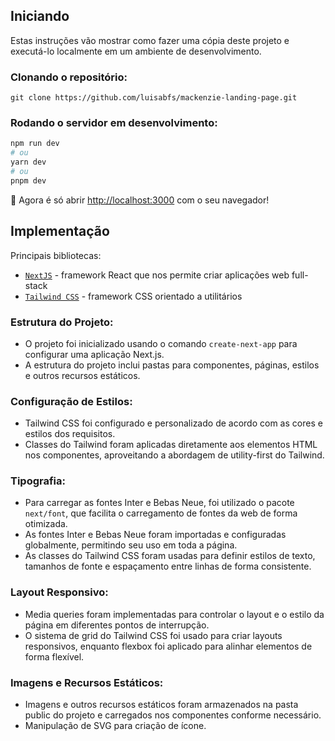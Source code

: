 ## Iniciando

Estas instruções vão mostrar como fazer uma cópia deste projeto e executá-lo localmente em um ambiente de desenvolvimento.

### Clonando o repositório:

```
git clone https://github.com/luisabfs/mackenzie-landing-page.git
```

### Rodando o servidor em desenvolvimento:

```bash
npm run dev
# ou
yarn dev
# ou
pnpm dev
```

🎉  Agora é só abrir [http://localhost:3000](http://localhost:3000) com o seu navegador!

## Implementação

Principais bibliotecas:
* [`NextJS`](https://nextjs.org/) - framework React que nos permite criar aplicações web full-stack
* [`Tailwind CSS`](https://tailwindcss.com/) - framework CSS orientado a utilitários

### Estrutura do Projeto:

* O projeto foi inicializado usando o comando `create-next-app` para configurar uma aplicação Next.js.
* A estrutura do projeto inclui pastas para componentes, páginas, estilos e outros recursos estáticos.

### Configuração de Estilos:

* Tailwind CSS foi configurado e personalizado de acordo com as cores e estilos dos requisitos.
* Classes do Tailwind foram aplicadas diretamente aos elementos HTML nos componentes, aproveitando a abordagem de utility-first do Tailwind.

### Tipografia:

* Para carregar as fontes Inter e Bebas Neue, foi utilizado o pacote `next/font`, que facilita o carregamento de fontes da web de forma otimizada.
* As fontes Inter e Bebas Neue foram importadas e configuradas globalmente, permitindo seu uso em toda a página.
* As classes do Tailwind CSS foram usadas para definir estilos de texto, tamanhos de fonte e espaçamento entre linhas de forma consistente.

### Layout Responsivo:

* Media queries foram implementadas para controlar o layout e o estilo da página em diferentes pontos de interrupção.
* O sistema de grid do Tailwind CSS foi usado para criar layouts responsivos, enquanto flexbox foi aplicado para alinhar elementos de forma flexível.

### Imagens e Recursos Estáticos:

* Imagens e outros recursos estáticos foram armazenados na pasta public do projeto e carregados nos componentes conforme necessário.
* Manipulação de SVG para criação de ícone.
